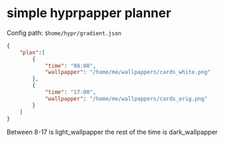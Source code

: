# simple hyprpapper planner
Config path: `$home/hypr/gradient.json`
```json
{
    "plan":[
        {
            "time": "08:00",
            "wallpapper": "/home/me/wallpappers/cards_white.png"
        },
        {
            "time": "17:00",
            "wallpapper": "/home/me/wallpappers/cards_orig.png"
    	}
    ]
}
```
Between 8-17 is light_wallpapper the rest of the time is dark_wallpapper